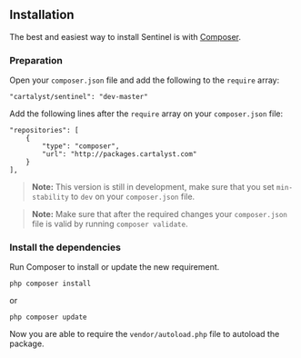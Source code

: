 ## Installation

The best and easiest way to install Sentinel is with [Composer](http://getcomposer.org).

### Preparation

Open your `composer.json` file and add the following to the `require` array:

	"cartalyst/sentinel": "dev-master"

Add the following lines after the `require` array on your `composer.json` file:

	"repositories": [
		{
			"type": "composer",
			"url": "http://packages.cartalyst.com"
		}
	],

> **Note:** This version is still in development, make sure that you set `min-stability` to `dev` on your `composer.json` file.

> **Note:** Make sure that after the required changes your `composer.json` file is valid by running `composer validate`.

### Install the dependencies

Run Composer to install or update the new requirement.

	php composer install

or

	php composer update

Now you are able to require the `vendor/autoload.php` file to autoload the package.
